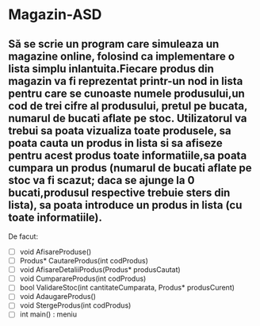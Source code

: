 # Magazin-ASD

## Să se scrie un program care simuleaza un magazine online, folosind ca implementare o lista simplu inlantuita.Fiecare produs din magazin va fi reprezentat printr-un nod in lista pentru care se cunoaste numele produsului,un cod de trei cifre al produsului, pretul pe bucata, numarul de bucati aflate pe stoc. Utilizatorul va trebui sa poata vizualiza toate produsele, sa poata cauta un produs in lista si sa afiseze pentru acest produs toate informatiile,sa poata cumpara un produs (numarul de bucati aflate pe stoc va fi scazut; daca se ajunge la 0 bucati,produsul respective trebuie sters din lista), sa poata introduce un produs in lista (cu toate informatiile).
De facut:
- [ ] void AfisareProduse()
- [ ] Produs* CautareProdus(int codProdus)
- [ ] void AfisareDetaliiProdus(Produs* produsCautat)
- [ ] void CumparareProdus(int codProdus)
- [ ] bool ValidareStoc(int cantitateCumparata, Produs* produsCurent)
- [ ] void AdaugareProdus()
- [ ] void StergeProdus(int codProdus)
- [ ] int main() : meniu
